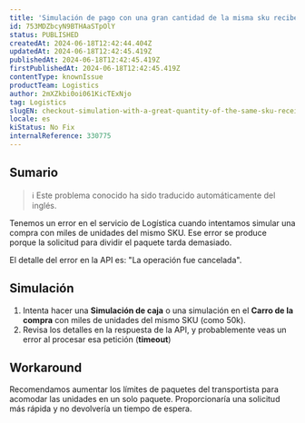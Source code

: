 ```yaml
---
title: 'Simulación de pago con una gran cantidad de la misma sku recibe un tiempo de espera Logística'
id: 753MDZbcyN9BTHAaSTpOlY
status: PUBLISHED
createdAt: 2024-06-18T12:42:44.404Z
updatedAt: 2024-06-18T12:42:45.419Z
publishedAt: 2024-06-18T12:42:45.419Z
firstPublishedAt: 2024-06-18T12:42:45.419Z
contentType: knownIssue
productTeam: Logistics
author: 2mXZkbi0oi061KicTExNjo
tag: Logistics
slugEN: checkout-simulation-with-a-great-quantity-of-the-same-sku-receives-a-logistics-timeout
locale: es
kiStatus: No Fix
internalReference: 330775
---
```


## Sumario

>ℹ️ Este problema conocido ha sido traducido automáticamente del inglés.


Tenemos un error en el servicio de Logística cuando intentamos simular una compra con miles de unidades del mismo SKU. Ese error se produce porque la solicitud para dividir el paquete tarda demasiado.

El detalle del error en la API es: "La operación fue cancelada".


##

## Simulación



1. Intenta hacer una **Simulación de caja** o una simulación en el **Carro de la compra** con miles de unidades del mismo SKU (como 50k).
2. Revisa los detalles en la respuesta de la API, y probablemente veas un error al procesar esa petición (**timeout**)



## Workaround


Recomendamos aumentar los límites de paquetes del transportista para acomodar las unidades en un solo paquete. Proporcionaría una solicitud más rápida y no devolvería un tiempo de espera.






